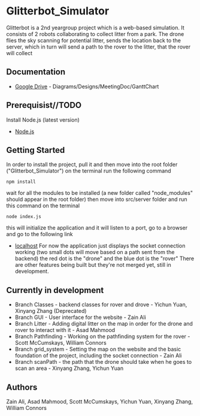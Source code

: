 # Glitterbot_Simulator
Glitterbot is a 2nd yeargroup project which is a web-based simulation. It consists of 2 robots collaborating to collect litter from a park.
The drone flies the sky scanning for potential litter, sends the location back to the server, which in turn will send a path to the rover
to the litter, that the rover will collect
## Documentation
* [Google Drive](https://drive.google.com/open?id=1AVRqvaEoW0lo5PRXyDMAQ6pkdIHL36RG) - Diagrams/Designs/MeetingDoc/GanttChart
## Prerequisist//TODO
Install Node.js (latest version)
* [Node.js](https://nodejs.org/it/)
## Getting Started
In order to install the project, pull it and then move into the root folder ("Glitterbot_Simulator")
on the terminal run the following command
```
npm install
```
wait for all the modules to be installed (a new folder called "node_modules" should appear in the root folder)
then move into src/server folder and run this command on the terminal
```
node index.js
```
this will initialize the application and it will listen to a port, go to a browser and go to the following link
* [localhost](http://localhost:3000)
For now the application just displays the socket connection working (two small dots will move based on a path sent from the backend)
the red dot is the "drone" and the blue dot is the "rover"
There are other features being built but they're not merged yet, still in development.

## Currently in development
* Branch Classes - backend classes for rover and drove - Yichun Yuan, Xinyang Zhang (Deprecated)
* Branch GUI - User interface for the website - Zain Ali
* Branch Litter - Adding digital litter on the map in order for the drone and rover to interact with it - Asad Mahmood
* Branch Pathfinding - Working on the pathfinding system for the rover - Scott McCumskays, William Connors
* Branch grid_system - Setting the map on the website and the basic foundation of the project, including the socket connection
                        - Zain Ali
* Branch scanPath - the path that the drone should take when he goes to scan an area - Xinyang Zhang, Yichun Yuan


## Authors
Zain Ali, Asad Mahmood, Scott McCumskays, Yichun Yuan, Xinyang Zhang, William Connors
